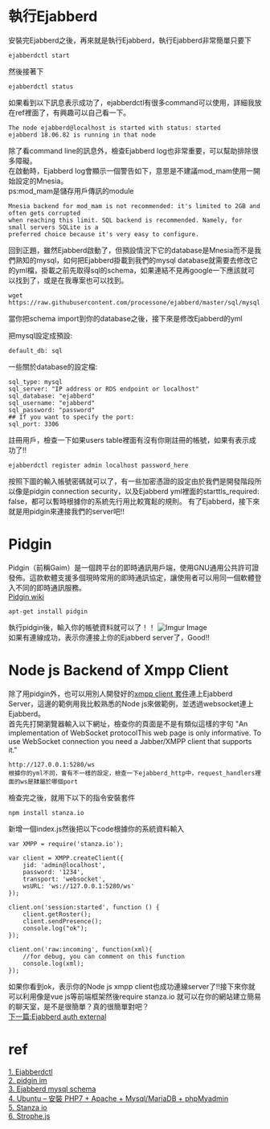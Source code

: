 # 執行Ejabberd
安裝完Ejabberd之後，再來就是執行Ejabberd，執行Ejabberd非常簡單只要下
```
ejabberdctl start
```
然後接著下
```
ejabberdctl status
```
如果看到以下訊息表示成功了，ejabberdctl有很多command可以使用，詳細我放在ref裡面了，有興趣可以自己看一下。
```
The node ejabberd@localhost is started with status: started
ejabberd 18.06.82 is running in that node
```
除了看command line的訊息外，檢查Ejabberd log也非常重要，可以幫助排除很多障礙。  
在啟動時，Ejabberd log會顯示一個警告如下，意思是不建議mod_mam使用一開始設定的Mnesia。  
ps:mod_mam是儲存用戶傳訊的module
```
Mnesia backend for mod_mam is not recommended: it's limited to 2GB and often gets corrupted 
when reaching this limit. SQL backend is recommended. Namely, for small servers SQLite is a 
preferred choice because it's very easy to configure.
```
回到正題，雖然Ejabberd啟動了，但預設情況下它的database是Mnesia而不是我們熟知的mysql，如何把Ejabberd掛載到我們的mysql database就需要去修改它的yml檔，掛載之前先取得sql的schema，如果連結不見再google一下應該就可以找到了，或是在我專案也可以找到。
```
wget  https://raw.githubusercontent.com/processone/ejabberd/master/sql/mysql.sql
```
當你把schema import到你的database之後，接下來是修改Ejabberd的yml

把mysql設定成預設:
```
default_db: sql
```
一些關於database的設定檔:
```
sql_type: mysql
sql_server: "IP address or RDS endpoint or localhost"
sql_database: "ejabberd"
sql_username: "ejabberd"
sql_password: "password"
## If you want to specify the port:
sql_port: 3306
```
註冊用戶，檢查一下如果users table裡面有沒有你剛註冊的帳號，如果有表示成功了!!
```
ejabberdctl register admin localhost password_here
```
按照下圖的輸入帳號密碼就可以了，有一些加密憑證的設定由於我們是開發階段所以像是pidgin connection security，以及Ejabberd yml裡面的starttls_required: false，都可以暫時根據你的系統先行用比較寬鬆的規則。
有了Ejabberd，接下來就是用pidgin來連接我們的server吧!!
# Pidgin
Pidgin（前稱Gaim）是一個跨平台的即時通訊用戶端，使用GNU通用公共許可證發佈。這款軟體支援多個現時常用的即時通訊協定，讓使用者可以用同一個軟體登入不同的即時通訊服務。  
[Pidgin wiki](https://zh.wikipedia.org/wiki/Pidgin)  
```
apt-get install pidgin
```
執行pidgin後，輸入你的帳號資料就可以了！！
![Imgur Image](https://i.imgur.com/34wup0N.png)  
如果有連線成功，表示你連接上你的Ejabberd server了，Good!!  
# Node js Backend of Xmpp Client
除了用pidgin外，也可以用別人開發好的[xmpp client 套件](https://xmpp.org/software/clients.html)連上Ejabberd Server，這邊的範例用我比較熟悉的Node js來做範例，並透過websocket連上Ejabberd。  
首先先打開瀏覽器輸入以下網址，檢查你的頁面是不是有類似這樣的字句 "An implementation of WebSocket protocolThis web page is only informative. To use WebSocket connection you need a Jabber/XMPP client that supports it."
```
http://127.0.0.1:5280/ws 
根據你的yml不同，會有不一樣的設定，檢查一下ejabberd_http中，request_handlers裡面的ws是隸屬於哪個port
```
檢查完之後，就用下以下的指令安裝套件
```
npm install stanza.io
```
新增一個index.js然後把以下code根據你的系統資料輸入
```
var XMPP = require('stanza.io');
 
var client = XMPP.createClient({
    jid: 'admin@localhost',
    password: '1234',
    transport: 'websocket',
    wsURL: 'ws://127.0.0.1:5280/ws'
});
 
client.on('session:started', function () {
    client.getRoster();
    client.sendPresence();
    console.log("ok");
});

client.on('raw:incoming', function(xml){
    //for debug, you can comment on this function 
    console.log(xml);
});
```
如果你看到ok，表示你的Node js xmpp client也成功連線server了!!接下來你就可以利用像是vue js等前端框架然後require stanza.io
就可以在你的網站建立簡易的聊天室，是不是很簡單？真的很簡單對吧？  
[下一篇:Ejabberd auth external](https://github.com/tmc4qn/Ejabberd-Learning/blob/master/2.%20Ejabberd%20mysql%20&%20external%20auth.md)
# ref
[1. Ejabberdctl](https://docs.ejabberd.im/admin/guide/managing/#ejabberdctl-commands)  
[2. pidgin im](https://www.pidgin.im)  
[3. Ejabberd mysql schema](https://github.com/tmc4qn/Ejabberd-Learning/blob/master/ejabbed.sql)  
[4. Ubuntu – 安裝 PHP7 + Apache + Mysql/MariaDB + phpMyadmin](http://jsnwork.kiiuo.com/archives/2505/ubuntu-安裝-php7-apache-mysqlmariadb-phpmyadmin/)  
[5. Stanza io](https://www.npmjs.com/package/stanza.io)  
[6. Strophe.js](https://github.com/strophe/strophejs)  
